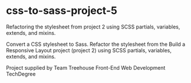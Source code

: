 # css-to-sass-project-5
Refactoring the stylesheet from project 2 using SCSS partials, variables, extends, and mixins.

Convert a CSS stylesheet to Sass. Refactor the stylesheet from the Build a Responsive Layout project (project 2) using SCSS partials, variables, extends, and mixins.

Project supplied by Team Treehouse Front-End Web Development TechDegree


